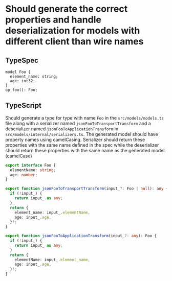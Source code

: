 # Should generate the correct properties and handle deserialization for models with different client than wire names

## TypeSpec

```tsp
model Foo {
  element_name: string;
  age: int32;
}
op foo(): Foo;
```

## TypeScript

Should generate a type for type with name `Foo` in the `src/models/models.ts` file along with a serializer named `jsonFooToTransportTransform` and a deserializer named `jsonFooToApplicationTransform` in `src/models/internal/serializers.ts`.
The generated model should have property names using camelCasing. Serializer should return these properties with the same name defined in the spec while the deserializer
should return these properties with the same name as the generated model (camelCase)

```ts src/models/models.ts interface Foo
export interface Foo {
  elementName: string;
  age: number;
}
```

```ts src/models/internal/serializers.ts function jsonFooToTransportTransform
export function jsonFooToTransportTransform(input_?: Foo | null): any {
  if (!input_) {
    return input_ as any;
  }
  return {
    element_name: input_.elementName,
    age: input_.age,
  }!;
}
```

```ts src/models/internal/serializers.ts function jsonFooToApplicationTransform
export function jsonFooToApplicationTransform(input_?: any): Foo {
  if (!input_) {
    return input_ as any;
  }
  return {
    elementName: input_.element_name,
    age: input_.age,
  }!;
}
```
